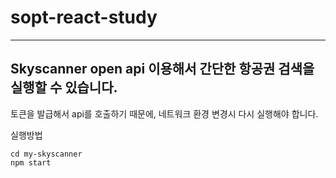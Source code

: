 # sopt-react-study
---
## Skyscanner open api 이용해서 간단한 항공권 검색을 실행할 수 있습니다.

토큰을 발급해서 api를 호출하기 때문에, 네트워크 환경 변경시 다시 실행해야 합니다.

실행방법
```
cd my-skyscanner
npm start

```

